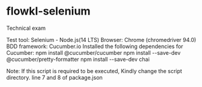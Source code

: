 # flowkl-selenium
Technical exam

Test tool: Selenium - Node.js(14 LTS)
Browser: Chrome (chromedriver 94.0)
BDD framework: Cucumber.io
Installed the following dependencies for Cucumber:
npm install @cucumber/cucumber
npm install --save-dev @cucumber/pretty-formatter
npm install --save-dev chai

Note:
If this script is required to be executed, Kindly change the script directory.
line 7 and 8 of package.json 
